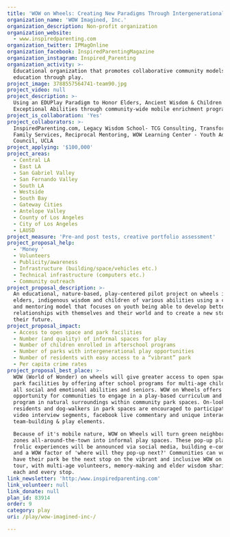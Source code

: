 ```yaml
---
title: 'WOW on Wheels: Creating New Paradigms Through Intergenerational EDUPlay'
organization_name: 'WOW Imagined, Inc.'
organization_description: Non-profit organization
organization_website:
  - www.inspiredparenting.com
organization_twitter: IPMagOnline
organization_facebook: InspiredParentingMagazine
organization_instagram: Inspired_Parenting
organization_activity: >-
  Educational organization that promotes collaborative community models of
  education through play.
project_image: 3788557564741-team90.jpg
project_video: null
project_description: >-
  Using an EDUPlay Paradigm to Honor Elders, Ancient Wisdom & Children of
  Exceptional Abilities through community-wide mobile enrichment programming
project_is_collaboration: 'Yes'
project_collaborators: >-
  InspiredParenting.com, Legacy Wisdom School- TCG Consulting, Transformation
  Family Services, Reciprocal Mentoring, WOW Learning Center - Youth Advisory
  Council, UCLA
project_applying: '$100,000'
project_areas:
  - Central LA
  - East LA
  - San Gabriel Valley
  - San Fernando Valley
  - South LA
  - Westside
  - South Bay
  - Gateway Cities
  - Antelope Valley
  - County of Los Angeles
  - City of Los Angeles
  - LAUSD
project_measure: 'Pre-and post tests, creative portfolio assessment'
project_proposal_help:
  - 'Money '
  - Volunteers
  - Publicity/awareness
  - Infrastructure (building/space/vehicles etc.)
  - Technical infrastructure (computers etc.)
  - Community outreach
project_proposal_description: >-
  An educational, nature-based, play-centered pilot project on wheels involving
  elders, indigenous wisdom and children of various abilities using a curriculum
  and mentoring model that focuses on youth being able to develop better
  relationships with themselves and their world and to create a new story for
  their future.
project_proposal_impact:
  - Access to open space and park facilities
  - Number (and quality) of informal spaces for play
  - Number of children enrolled in afterschool programs
  - Number of parks with intergenerational play opportunities
  - Number of residents with easy access to a “vibrant” park
  - Per capita crime rates
project_proposal_best_place: >-
  WOW (World of Wonder) on wheels will give greater access to open space and
  park facilities by offering after school programs for multi-age children of
  all social and emotional abilities and seniors. WOW on Wheels offers an
  opportunity for communities to engage in a play-based curriculum and mentoring
  program in natural surroundings within community park spaces. On-lookers,
  residents and dog-walkers in park spaces are encouraged to participate through
  video interview segments, facebook live commentary and unique interactive
  team-building & play elements.

  Because of it's mobile nature, WOW on Wheels will turn green neighborhood
  zones all-around-the-town into informal play spaces. These pop-up play and
  frolic experiences will be announced via social media, building e-communities
  and a WOW factor of 'where will they pop-up next?' Communities can vote to
  have their park be the next stop on the vibrant and inclusive WOW on wheels
  tour, with multi-age volunteers, memory-making and elder wisdom sharing at
  each and every stop.
link_newsletter: 'http:/www.inspiredparenting.com'
link_volunteer: null
link_donate: null
plan_id: 83914
order: 9
category: play
uri: /play/wow-imagined-inc-/

---
```


